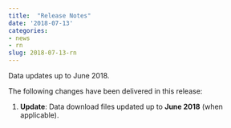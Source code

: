 ```yaml
---
title:  "Release Notes"
date: '2018-07-13'
categories:
- news
- rn
slug: 2018-07-13-rn
---
```


Data updates up to June 2018.

The following changes have been delivered in this release:

1. **Update**: Data download files updated up to **June 2018** (when applicable).
